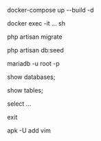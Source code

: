 docker-compose up --build -d

docker exec -it ... sh

php artisan migrate

php artisan db:seed

mariadb -u root -p

show databases;

show tables;

select ...

exit


apk -U add vim